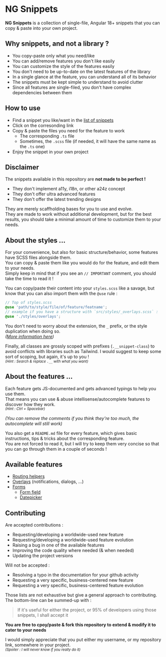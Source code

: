 # NG Snippets

**NG Snippets** is a collection of single-file, Angular 18+ snippets that you can copy & paste into your own project.

## Why snippets, and not a library ?

- You copy-paste only what you need/like
- You can add/remove features you don't like easily
- You can customize the style of the features easily
- You don't need to be up-to-date on the latest features of the library
- In a single glance at the feature, you can understand all of its behavior
- The snippets must be kept simple to understand to avoid clutter
- Since all features are single-filed, you don't have complex dependencies between them

## How to use

- Find a snippet you like/want in the [list of snippets](#list-of-features)
- Click on the corresonding link
- Copy & paste the files you need for the feature to work
  - The corresponding `.ts` file
  - Sometimes, the `.scss` file (if needed, it will have the same name as the `.ts` one)
- Enjoy the snippet in your own project

## Disclaimer

The snippets available in this repository are **not made to be perfect !**

- They don't implement a11y, i18n, or other a24z concept
- They don't offer ultra advanced features
- They don't offer the latest trending designs

They are merely scaffholding bases for you to use and evolve.  
They are made to work without additional development, but for the best results, you should take a minimal amount of time to customize them to your needs.

## About the styles ...

For your convenience, but also for basic structure/behavior, some features have SCSS files alongside them.  
You can copy & paste them like you would do for the feature, and edit them to your needs.  
Simply keep in mind that if you see an `// IMPORTANT` comment, you should take the time to read it !

You can copy/paste their content into your `styles.scss` like a savage, but know that you can also import them with the `@use` rule :

```scss
// Top of styles.scss
@use 'path/to/style/file/of/feature/featname';
// example if you have a structure with `src/styles/_overlays.scss` :
@use './styles/overlays';
```

You don't need to worry about the extension, the `_` prefix, or the style duplication when doing so.  
_([More information here](https://sass-lang.com/guide/#partials))_

Finally, all classes are grossly scoped with prefixes (`.__snippet-class`) to avoid conflicts with libraries such as Tailwind. I would suggest to keep some sort of scoping, but again, it's up to you !  
_<sup>(Hint : Search & replace `.__` with what you want)</sup>_

## About the features ...

Each feature gets JS-documented and gets advanced typings to help you use them.  
That means you can use & abuse intellisense/autocomplete features to discover how they work.  
_<sup>(Hint : Ctrl + Spacebar)</sup>_

_(You can remove the comments if you think they're too much, the autocomplete will still work)_

You also get a `README.md` file for every feature, which gives basic instructions, tips & tricks about the corresponding feature.  
You are not forced to read it, but I will try to keep them very concise so that you can go through them in a couple of seconds !

## Available features

- [Routing helpers](./src/app/snippets/routing)
- [Overlays](./src/app/snippets/overlays) (notifications, dialogs, ...)
- [Forms](./src/app/snippets/forms)
  - [Form field](./src/app/snippets/forms/form-field)
  - [Datepicker](./src/app/snippets/forms/datepicker)

## Contributing

Are accepted contributions :

- Requesting/developing a worldwide-used new feature
- Requesting/developing a worldwide-used feature evolution
- Raising a bug in one of the available features
- Improving the code quality where needed (& when needed)
- Updating the project versions

Will not be accepted :

- Resolving a typo in the documentation for your github activity
- Requesting a very specific, business-centered new feature
- Requesting a very specific, business-centered feature evolution

Those lists are not exhaustive but give a general approach to contributing. The bottom-line can be summed-up with :

> If it's useful for either the project, or 95% of developers using those snippets, I shall accept it

**You are free to cpoy/paste & fork this repository to extend & modify it to cater to your needs**

I would simply appreciate that you put either my username, or my repository link, somewhere in your project.  
_<sub>(Spoiler : I will never know if you really do it)</sub>_
